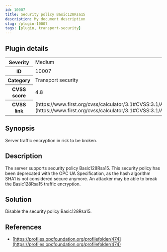```yaml
---
id: 10007
title: Security policy Basic128Rsa15
description: My document description
slug: /plugin-10007
tags: [plugin, transport-security]
---
```


## Plugin details

<table>
  <tr>
    <th>Severity</th>
    <td>Medium</td>
  </tr>
  <tr>
    <th>ID</th>
    <td>10007</td>
  </tr>
    <tr>
    <th>Category</th>
    <td>Transport security</td>
  </tr>
    <tr>
    <th>CVSS score</th>
    <td>4.8</td>
  </tr>
  <tr>
    <th>CVSS link</th>
    <td>[https://www.first.org/cvss/calculator/3.1#CVSS:3.1/AV:N/AC:H/PR:N/UI:N/S:U/C:L/I:L/A:N](https://www.first.org/cvss/calculator/3.1#CVSS:3.1/AV:N/AC:H/PR:N/UI:N/S:U/C:L/I:L/A:N)</td>
  </tr>
</table>

## Synopsis

Server traffic encryption in risk to be broken.

## Description

The server supports security policy Basic128Rsa15. This security policy has been deprecated with the OPC UA Specification, as the hash algorithm SHA1 is not considered secure anymore. An attacker may be able to break the Basic128Rsa15 traffic encryption.

## Solution

Disable the security policy Basic128Rsa15.

## References

* [https://profiles.opcfoundation.org/profilefolder/474](https://profiles.opcfoundation.org/profilefolder/474)
